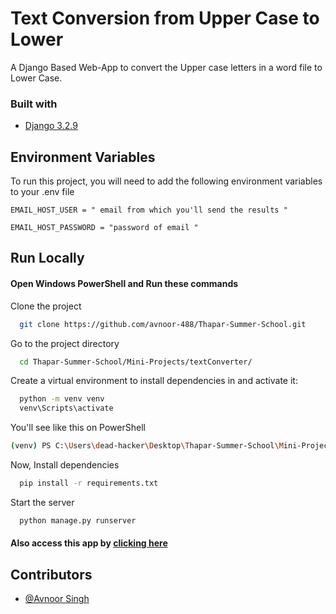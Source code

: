 # Text Conversion from Upper Case to Lower

A Django Based Web-App to convert the Upper case letters in a word file to Lower Case.

### Built with
* [Django 3.2.9](https://www.djangoproject.com/)


## Environment Variables

To run this project, you will need to add the following environment variables to your .env file

`EMAIL_HOST_USER = " email from which you'll send the results " `

`EMAIL_HOST_PASSWORD = "password of email "`

## Run Locally

#### Open Windows PowerShell and Run these commands


Clone the project

```bash
  git clone https://github.com/avnoor-488/Thapar-Summer-School.git

```

Go to the project directory

```bash
  cd Thapar-Summer-School/Mini-Projects/textConverter/
```
Create a virtual environment to install dependencies in and activate it:

```bash
  python -m venv venv
  venv\Scripts\activate 
```
You'll see like this on PowerShell

```bash
(venv) PS C:\Users\dead-hacker\Desktop\Thapar-Summer-School\Mini-Projects\textConverter>

```

Now, Install dependencies

```bash
  pip install -r requirements.txt
```

Start the server

```bash
  python manage.py runserver
```

#### Also access this app by [clicking here](https://text-converter.dead-hacker.tech)
 

## Contributors

- [@Avnoor Singh](https://www.github.com/avnoor-488)


